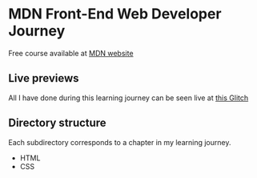 # MDN Front-End Web Developer Journey

Free course available at [MDN website](https://developer.mozilla.org/en-US/docs/Learn/Front-end_web_developer)

## Live previews

All I have done during this learning journey can be seen live at [this Glitch](https://titanium-slender-swim.glitch.me/)

## Directory structure

Each subdirectory corresponds to a chapter in my learning journey.

- HTML
- CSS
